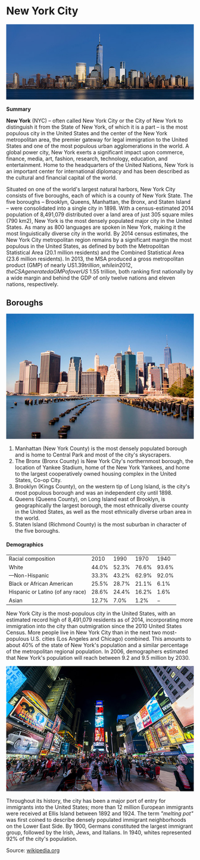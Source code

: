 
# New York City

<img src="img/sample/Lower_Manhattan_from_Jersey_City_November_2014_panorama_3.jpg">

**Summary**

**New York** (NYC) – often called New York City or the City of New York to distinguish it from the State of New York, of which it is a part – is the most populous city in the United States and the center of the New York metropolitan area, the premier gateway for legal immigration to the United States and one of the most populous urban agglomerations in the world. A global power city, New York exerts a significant impact upon commerce, finance, media, art, fashion, research, technology, education, and entertainment. Home to the headquarters of the United Nations, New York is an important center for international diplomacy and has been described as the cultural and financial capital of the world.

Situated on one of the world's largest natural harbors, New York City consists of five boroughs, each of which is a county of New York State. The five boroughs – Brooklyn, Queens, Manhattan, the Bronx, and Staten Island – were consolidated into a single city in 1898. With a census-estimated 2014 population of 8,491,079 distributed over a land area of just 305 square miles (790 km2), New York is the most densely populated major city in the United States. As many as 800 languages are spoken in New York, making it the most linguistically diverse city in the world. By 2014 census estimates, the New York City metropolitan region remains by a significant margin the most populous in the United States, as defined by both the Metropolitan Statistical Area (20.1 million residents) and the Combined Statistical Area (23.6 million residents). In 2013, the MSA produced a gross metropolitan product (GMP) of nearly US$1.39 trillion, while in 2012, the CSA generated a GMP of over US$ 1.55 trillion, both ranking first nationally by a wide margin and behind the GDP of only twelve nations and eleven nations, respectively.

## Boroughs

<img src="img/sample/Lower_Manhattan_viewed_from_Brooklyn.jpg" alt=”Lower_Manhattan_viewed_from_Brooklyn.jpg”>

1) Manhattan (New York County) is the most densely populated borough and is home to Central Park and most of the city's skyscrapers.<br>
2) The Bronx (Bronx County) is New York City's northernmost borough, the location of Yankee Stadium, home of the New York Yankees, and home to the largest cooperatively owned housing complex in the United States, Co-op City.<br>
3) Brooklyn (Kings County), on the western tip of Long Island, is the city's most populous borough and was an independent city until 1898.<br>
4) Queens (Queens County), on Long Island east of Brooklyn, is geographically the largest borough, the most ethnically diverse county in the United States, as well as the most ethnically diverse urban area in the world.<br>
5) Staten Island (Richmond County) is the most suburban in character of the five boroughs.<br>

#### Demographics

<table>
	<tr><td>Racial composition</td><td>2010</td><td>1990</td><td>1970</td><td>1940</td><tr>
	<tr><td>White</td><td>44.0%</td><td>52.3%</td><td>76.6%</td><td>93.6%</td><tr>
	<tr><td>—Non-Hispanic</td><td>33.3%</td><td>43.2%</td><td>62.9%</td><td>92.0%</td><tr>
	<tr><td>Black or African American</td><td>25.5%</td><td>28.7%</td><td>21.1%</td><td>6.1%</td><tr>
	<tr><td>Hispanic or Latino (of any race)</td><td>28.6%</td><td>24.4%</td><td>16.2%</td><td>1.6%</td><tr>
	<tr><td>Asian</td><td>12.7%</td><td>7.0%</td><td>1.2%</td><td>−</td><tr>
</table>

New York City is the most-populous city in the United States, with an estimated record high of 8,491,079 residents as of 2014, incorporating more immigration into the city than outmigration since the 2010 United States Census. More people live in New York City than in the next two most-populous U.S. cities (Los Angeles and Chicago) combined. This amounts to about 40% of the state of New York's population and a similar percentage of the metropolitan regional population. In 2006, demographers estimated that New York's population will reach between 9.2 and 9.5 million by 2030.

<img src="img/sample/1_times_square_night_2013.jpg" alt="Times Square is the hub of the Broadway theater district. It also has one of the highest annual attendance rates of any tourist attraction in the world, estimated at 50 million.">

Throughout its history, the city has been a major port of entry for immigrants into the United States; more than 12 million European immigrants were received at Ellis Island between 1892 and 1924. The term <span style="font-style: italic;">&quot;melting pot&quot;</span> was first coined to describe densely populated immigrant neighborhoods on the Lower East Side. By 1900, Germans constituted the largest immigrant group, followed by the Irish, Jews, and Italians. In 1940, whites represented 92% of the city's population.

Source: [wikipedia.org](http://en.wikipedia.org/wiki/New_York_City)
